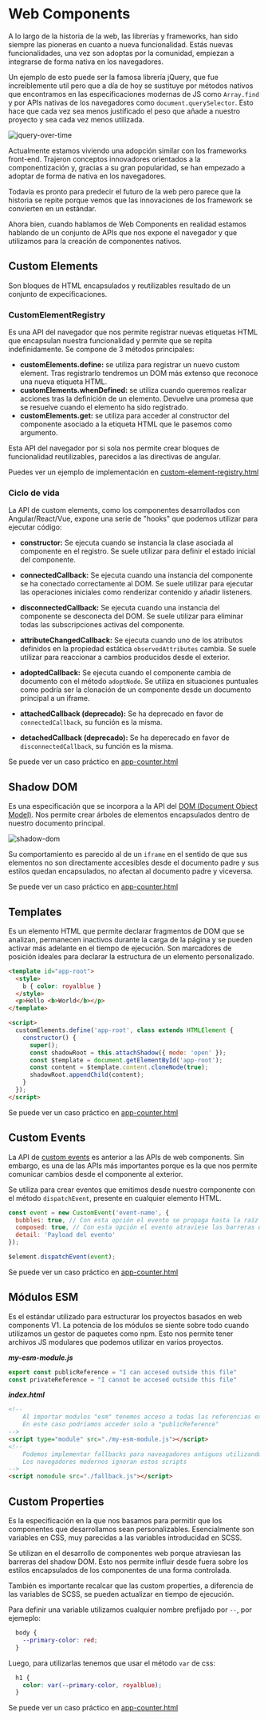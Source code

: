 # Web Components

A lo largo de la historia de la web, las librerías y frameworks, han sido siempre las pioneras en cuanto a nueva funcionalidad. Estás nuevas funcionalidades, una vez son adoptas por la comunidad, empiezan a integrarse de forma nativa en los navegadores.

Un ejemplo de esto puede ser la famosa librería jQuery, que fue increiblemente util pero que a día de hoy se sustituye por métodos nativos que encontramos en las especificaciones modernas de JS como `Array.find` y por APIs nativas de los navegadores como `document.querySelector`. Esto hace que cada vez sea menos justificado el peso que añade a nuestro proyecto y sea cada vez menos utilizada.

![jquery-over-time](../assets/jquery-over-time.png)

Actualmente estamos viviendo una adopción similar con los frameworks front-end. Trajeron conceptos innovadores orientados a la componentización y, gracias a su gran popularidad, se han empezado a adoptar de forma de nativa en los navegadores.

Todavía es pronto para predecir el futuro de la web pero parece que la historia se repite porque vemos que las innovaciones de los framework se convierten en un estándar.

Ahora bien, cuando hablamos de Web Components en realidad estamos hablando de un conjunto de APIs que nos expone el navegador y que utilizamos para la creación de componentes nativos.



## Custom Elements

Son bloques de HTML encapsulados y reutilizables resultado de un conjunto de expecificaciones.

### CustomElementRegistry

Es una API del navegador que nos permite registrar nuevas etiquetas HTML que encapsulan nuestra funcionalidad y permite que se repita indefinidamente. Se compone de 3 métodos principales:

- **customElements.define:** se utiliza para registrar un nuevo custom element. Tras registrarlo tendremos un DOM más extenso que reconoce una nueva etiqueta HTML.
- **customElements.whenDefined:** se utiliza cuando queremos realizar acciones tras la definición de un elemento. Devuelve una promesa que se resuelve cuando el elemento ha sido registrado.
- **customElements.get:** se utiliza para acceder al constructor del componente asociado a la etiqueta HTML que le pasemos como argumento.

Esta API del navegador por si sola nos permite crear bloques de funcionalidad reutilizables, parecidos a las directivas de angular.

Puedes ver un ejemplo de implementación en [custom-element-registry.html](./custom-element-registry.html)

### Ciclo de vida

La API de custom elements, como los componentes desarrollados con Angular/React/Vue, expone una serie de "hooks" que podemos utilizar para ejecutar código: 

* **constructor:** Se ejecuta cuando se instancia la clase asociada al componente en el registro. Se suele utilizar para definir el estado inicial del componente.

* **connectedCallback:** Se ejecuta cuando una instancia del componente se ha conectado correctamente al DOM. Se suele utilizar para ejecutar las operaciones iniciales como renderizar contenido y añadir listeners.

* **disconnectedCallback:** Se ejecuta cuando una instancia del componente se desconecta del DOM. Se suele utilizar para eliminar todas las subscripciones activas del componente.

* **attributeChangedCallback:** Se ejecuta cuando uno de los atributos definidos en la propiedad estática `observedAttributes` cambia. Se suele utilizar para reaccionar a cambios producidos desde el exterior.

* **adoptedCallback:** Se ejecuta cuando el componente cambia de documento con el método `adoptNode`. Se utiliza en situaciones puntuales como podría ser la clonación de un componente desde un documento principal a un iframe.

* **attachedCallback (deprecado):** Se ha deprecado en favor de `connectedCallback`, su función es la misma.

* **detachedCallback (deprecado):** Se ha deperecado en favor de `disconnectedCallback`, su función es la misma.

Se puede ver un caso práctico en [app-counter.html](./app-counter.html)



## Shadow DOM

Es una especificación que se incorpora a la API del [DOM (Document Object Model)](DOM (Document Object Model)). Nos permite crear árboles de elementos encapsulados dentro de nuestro documento principal.

![shadow-dom](../assets/shadow-dom.png)

Su comportamiento es parecido al de un `iframe` en el sentido de que sus elementos no son directamente accesibles desde el documento padre y sus estilos quedan encapsulados, no afectan al documento padre y viceversa.

Se puede ver un caso práctico en [app-counter.html](./app-counter.html)



## Templates

Es un elemento HTML que permite declarar fragmentos de DOM que se analizan, permanecen inactivos durante la carga de la página y se pueden activar más adelante en el tiempo de ejecución. Son marcadores de posición ideales para declarar la estructura de un elemento personalizado.

```html
<template id="app-root">
  <style>
    b { color: royalblue }
  </style>
  <p>Hello <b>World</b></p>
</template>

<script>
  customElements.define('app-root', class extends HTMLElement {
    constructor() {
      super();
      const shadowRoot = this.attachShadow({ mode: 'open' });
      const $template = document.getElementById('app-root');
      const content = $template.content.cloneNode(true);
      shadowRoot.appendChild(content);
    }
  });
</script>
```

Se puede ver un caso práctico en [app-counter.html](./app-counter.html)



## Custom Events

La API de [custom events](https://developer.mozilla.org/es/docs/Web/Guide/DOM/Events/Creacion_y_Activaci%C3%B3n_Eventos) es anterior a las APIs de web components. Sin embargo, es una de las APIs más importantes porque es la que nos permite comunicar cambios desde el componente al exterior.

Se utiliza para crear eventos que emitimos desde nuestro componente con el método `dispatchEvent`, presente en cualquier elemento HTML.

```javascript
const event = new CustomEvent('event-name', {
  bubbles: true, // Con esta opción el evento se propaga hasta la raíz del DOM
  composed: true, // Con esta opción el evento atraviese las barreras del shadow DOM
  detail: 'Payload del evento'
});

$element.dispatchEvent(event);
```

Se puede ver un caso práctico en [app-counter.html](./app-counter.html)



## Módulos ESM

Es el estándar utilizado para estructurar los proyectos basados en web components V1. La potencia de los módulos se siente sobre todo cuando utilizamos un gestor de paquetes como npm. Esto nos permite tener archivos JS modulares que podemos utilizar en varios proyectos.

_**my-esm-module.js**_

```javascript
export const publicReference = "I can accesed outside this file"
const privateReference = "I cannot be accesed outside this file"
```

_**index.html**_

```html
<!--
	Al importar modulos "esm" tenemos acceso a todas las referencias exportadas
	En este caso podríamos acceder solo a "publicReference"
-->
<script type="module" src="./my-esm-module.js"></script>
<!--
	Podemos implementar fallbacks para naveagadores antiguos utilizando el atributo "nomodule"
	Los navegadores modernos ignoran estos scripts
-->
<script nomodule src="./fallback.js"></script>
```



## Custom Properties

Es la especificación en la que nos basamos para permitir que los componentes que desarrollamos sean personalizables. Esencialmente son variables en CSS, muy parecidas a las variables introducidad en SCSS.

Se utilizan en el desarrollo de componentes web porque atraviesan las barreras del shadow DOM. Esto nos permite influir desde fuera sobre los estilos encapsulados de los componentes de una forma controlada.

También es importante recalcar que las custom properties, a diferencia de las variables de SCSS, se pueden actualizar en tiempo de ejecución.

Para definir una variable utilizamos cualquier nombre prefijado por `--`, por ejemeplo:

```css
  body {
    --primary-color: red;
  }
```

Luego, para utilizarlas tenemos que usar el método `var` de css:

```css
  h1 {
    color: var(--primary-color, royalblue);
  }
```

Se puede ver un caso práctico en [app-counter.html](./app-counter.html)
